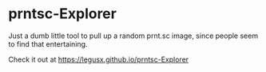# prntsc-Explorer
Just a dumb little tool to pull up a random prnt.sc image, since people seem to find that entertaining.

Check it out at https://legusx.github.io/prntsc-Explorer
